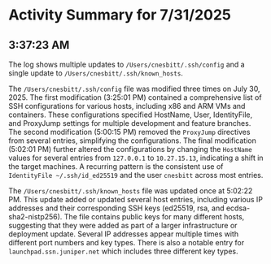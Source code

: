 # Activity Summary for 7/31/2025

## 3:37:23 AM
The log shows multiple updates to `/Users/cnesbitt/.ssh/config` and a single update to `/Users/cnesbitt/.ssh/known_hosts`.

The `/Users/cnesbitt/.ssh/config` file was modified three times on July 30, 2025.  The first modification (3:25:01 PM) contained a comprehensive list of SSH configurations for various hosts, including x86 and ARM VMs and containers.  These configurations specified HostName, User, IdentityFile, and ProxyJump settings for multiple development and feature branches.  The second modification (5:00:15 PM) removed the `ProxyJump` directives from several entries, simplifying the configurations.  The final modification (5:02:01 PM) further altered the configurations by changing the `HostName` values for several entries from `127.0.0.1` to `10.27.15.13`, indicating a shift in the target machines.  A recurring pattern is the consistent use of `IdentityFile ~/.ssh/id_ed25519` and the user `cnesbitt` across most entries.


The `/Users/cnesbitt/.ssh/known_hosts` file was updated once at 5:02:22 PM. This update added or updated several host entries, including various IP addresses and their corresponding SSH keys (ed25519, rsa, and ecdsa-sha2-nistp256). The file contains public keys for many different hosts, suggesting that they were added as part of a larger infrastructure or deployment update.  Several IP addresses appear multiple times with different port numbers and key types. There is also a notable entry for `launchpad.ssn.juniper.net` which includes three different key types.
